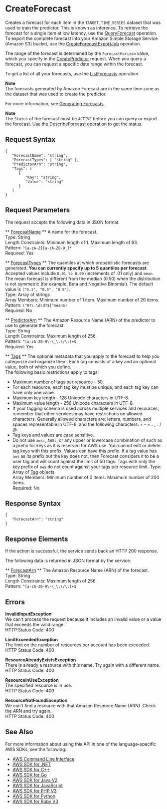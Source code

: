 # CreateForecast<a name="API_CreateForecast"></a>

Creates a forecast for each item in the `TARGET_TIME_SERIES` dataset that was used to train the predictor\. This is known as inference\. To retrieve the forecast for a single item at low latency, use the [QueryForecast](API_forecastquery_QueryForecast.md) operation\. To export the complete forecast into your Amazon Simple Storage Service \(Amazon S3\) bucket, use the [CreateForecastExportJob](API_CreateForecastExportJob.md) operation\.

The range of the forecast is determined by the `ForecastHorizon` value, which you specify in the [CreatePredictor](API_CreatePredictor.md) request\. When you query a forecast, you can request a specific date range within the forecast\.

To get a list of all your forecasts, use the [ListForecasts](API_ListForecasts.md) operation\.

**Note**  
The forecasts generated by Amazon Forecast are in the same time zone as the dataset that was used to create the predictor\.

For more information, see [Generating Forecasts](howitworks-forecast.md)\.

**Note**  
The `Status` of the forecast must be `ACTIVE` before you can query or export the forecast\. Use the [DescribeForecast](API_DescribeForecast.md) operation to get the status\.

## Request Syntax<a name="API_CreateForecast_RequestSyntax"></a>

```
{
   "ForecastName": "string",
   "ForecastTypes": [ "string" ],
   "PredictorArn": "string",
   "Tags": [ 
      { 
         "Key": "string",
         "Value": "string"
      }
   ]
}
```

## Request Parameters<a name="API_CreateForecast_RequestParameters"></a>

The request accepts the following data in JSON format\.

 ** [ForecastName](#API_CreateForecast_RequestSyntax) **   <a name="forecast-CreateForecast-request-ForecastName"></a>
A name for the forecast\.  
Type: String  
Length Constraints: Minimum length of 1\. Maximum length of 63\.  
Pattern: `^[a-zA-Z][a-zA-Z0-9_]*`   
Required: Yes

 ** [ForecastTypes](#API_CreateForecast_RequestSyntax) **   <a name="forecast-CreateForecast-request-ForecastTypes"></a>
The quantiles at which probabilistic forecasts are generated\. **You can currently specify up to 5 quantiles per forecast**\. Accepted values include `0.01 to 0.99` \(increments of \.01 only\) and `mean`\. The mean forecast is different from the median \(0\.50\) when the distribution is not symmetric \(for example, Beta and Negative Binomial\)\. The default value is `["0.1", "0.5", "0.9"]`\.  
Type: Array of strings  
Array Members: Minimum number of 1 item\. Maximum number of 20 items\.  
Pattern: `(^0?\.\d\d?$|^mean$)`   
Required: No

 ** [PredictorArn](#API_CreateForecast_RequestSyntax) **   <a name="forecast-CreateForecast-request-PredictorArn"></a>
The Amazon Resource Name \(ARN\) of the predictor to use to generate the forecast\.  
Type: String  
Length Constraints: Maximum length of 256\.  
Pattern: `^[a-zA-Z0-9\-\_\.\/\:]+$`   
Required: Yes

 ** [Tags](#API_CreateForecast_RequestSyntax) **   <a name="forecast-CreateForecast-request-Tags"></a>
The optional metadata that you apply to the forecast to help you categorize and organize them\. Each tag consists of a key and an optional value, both of which you define\.  
The following basic restrictions apply to tags:  
+ Maximum number of tags per resource \- 50\.
+ For each resource, each tag key must be unique, and each tag key can have only one value\.
+ Maximum key length \- 128 Unicode characters in UTF\-8\.
+ Maximum value length \- 256 Unicode characters in UTF\-8\.
+ If your tagging schema is used across multiple services and resources, remember that other services may have restrictions on allowed characters\. Generally allowed characters are: letters, numbers, and spaces representable in UTF\-8, and the following characters: \+ \- = \. \_ : / @\.
+ Tag keys and values are case sensitive\.
+ Do not use `aws:`, `AWS:`, or any upper or lowercase combination of such as a prefix for keys as it is reserved for AWS use\. You cannot edit or delete tag keys with this prefix\. Values can have this prefix\. If a tag value has `aws` as its prefix but the key does not, then Forecast considers it to be a user tag and will count against the limit of 50 tags\. Tags with only the key prefix of `aws` do not count against your tags per resource limit\.
Type: Array of [Tag](API_Tag.md) objects  
Array Members: Minimum number of 0 items\. Maximum number of 200 items\.  
Required: No

## Response Syntax<a name="API_CreateForecast_ResponseSyntax"></a>

```
{
   "ForecastArn": "string"
}
```

## Response Elements<a name="API_CreateForecast_ResponseElements"></a>

If the action is successful, the service sends back an HTTP 200 response\.

The following data is returned in JSON format by the service\.

 ** [ForecastArn](#API_CreateForecast_ResponseSyntax) **   <a name="forecast-CreateForecast-response-ForecastArn"></a>
The Amazon Resource Name \(ARN\) of the forecast\.  
Type: String  
Length Constraints: Maximum length of 256\.  
Pattern: `^[a-zA-Z0-9\-\_\.\/\:]+$` 

## Errors<a name="API_CreateForecast_Errors"></a>

 **InvalidInputException**   
We can't process the request because it includes an invalid value or a value that exceeds the valid range\.  
HTTP Status Code: 400

 **LimitExceededException**   
The limit on the number of resources per account has been exceeded\.  
HTTP Status Code: 400

 **ResourceAlreadyExistsException**   
There is already a resource with this name\. Try again with a different name\.  
HTTP Status Code: 400

 **ResourceInUseException**   
The specified resource is in use\.  
HTTP Status Code: 400

 **ResourceNotFoundException**   
We can't find a resource with that Amazon Resource Name \(ARN\)\. Check the ARN and try again\.  
HTTP Status Code: 400

## See Also<a name="API_CreateForecast_SeeAlso"></a>

For more information about using this API in one of the language\-specific AWS SDKs, see the following:
+  [AWS Command Line Interface](https://docs.aws.amazon.com/goto/aws-cli/forecast-2018-06-26/CreateForecast) 
+  [AWS SDK for \.NET](https://docs.aws.amazon.com/goto/DotNetSDKV3/forecast-2018-06-26/CreateForecast) 
+  [AWS SDK for C\+\+](https://docs.aws.amazon.com/goto/SdkForCpp/forecast-2018-06-26/CreateForecast) 
+  [AWS SDK for Go](https://docs.aws.amazon.com/goto/SdkForGoV1/forecast-2018-06-26/CreateForecast) 
+  [AWS SDK for Java V2](https://docs.aws.amazon.com/goto/SdkForJavaV2/forecast-2018-06-26/CreateForecast) 
+  [AWS SDK for JavaScript](https://docs.aws.amazon.com/goto/AWSJavaScriptSDK/forecast-2018-06-26/CreateForecast) 
+  [AWS SDK for PHP V3](https://docs.aws.amazon.com/goto/SdkForPHPV3/forecast-2018-06-26/CreateForecast) 
+  [AWS SDK for Python](https://docs.aws.amazon.com/goto/boto3/forecast-2018-06-26/CreateForecast) 
+  [AWS SDK for Ruby V3](https://docs.aws.amazon.com/goto/SdkForRubyV3/forecast-2018-06-26/CreateForecast) 